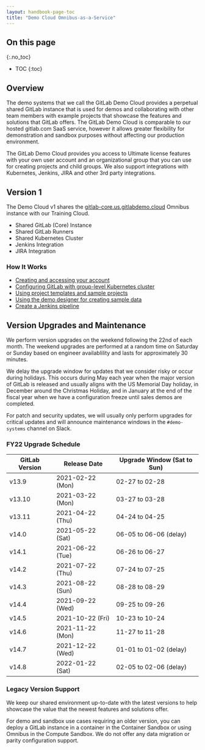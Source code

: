 ```yaml
---
layout: handbook-page-toc
title: "Demo Cloud Omnibus-as-a-Service"
---
```


## On this page
{:.no_toc}

- TOC
{:toc}

## Overview

The demo systems that we call the GitLab Demo Cloud provides a perpetual shared GitLab instance that is used for demos and collaborating with other team members with example projects that showcase the features and solutions that GitLab offers. The GitLab Demo Cloud is comparable to our hosted gitlab.com SaaS service, however it allows greater flexibility for demonstration and sandbox purposes without affecting our production environment.

The GitLab Demo Cloud provides you access to Ultimate license features with your own user account and an organizational group that you can use for creating projects and child groups. We also support integrations with Kubernetes, Jenkins, JIRA and other 3rd party integrations.

## Version 1

The Demo Cloud v1 shares the [gitlab-core.us.gitlabdemo.cloud](https://gitlab-core.us.gitlabdemo.cloud) Omnibus instance with our Training Cloud.

* Shared GitLab (Core) Instance
* Shared GitLab Runners
* Shared Kubernetes Cluster
* Jenkins Integration
* JIRA Integration

### How It Works

* [Creating and accessing your account](/handbook/customer-success/demo-systems/tutorials/getting-started/creating-accessing-your-account)
* [Configuring GitLab with group-level Kubernetes cluster](/handbook/customer-success/demo-systems/tutorials/getting-started/configuring-group-cluster)
* [Using project templates and sample projects](/handbook/customer-success/demo-systems/tutorials/getting-started/using-templates-sample-projects)
* [Using the demo designer for creating sample data](/handbook/customer-success/demo-systems/tutorials/getting-started/using-demo-designer)
* [Create a Jenkins pipeline](/handbook/customer-success/demo-systems/tutorials/integrations/create-jenkins-pipeline)

## Version Upgrades and Maintenance

We perform version upgrades on the weekend following the 22nd of each month. The weekend upgrades are performed at a random time on Saturday or Sunday based on engineer availablility and lasts for approximately 30 minutes.

We delay the upgrade window for updates that we consider risky or occur during holidays. This occurs during May each year when the major version of GitLab is released and usually aligns with the US Memorial Day holiday, in December around the Christmas Holiday, and in January at the end of the fiscal year when we have a configuration freeze until sales demos are completed. 

For patch and security updates, we will usually only perform upgrades for critical updates and will announce maintenance windows in the `#demo-systems` channel on Slack.

### FY22 Upgrade Schedule

| GitLab Version | Release Date     | Upgrade Window (Sat to Sun) |
|----------------|------------------|-----------------------------|
| v13.9          | 2021-02-22 (Mon) | 02-27 to 02-28              |
| v13.10         | 2021-03-22 (Mon) | 03-27 to 03-28              |
| v13.11         | 2021-04-22 (Thu) | 04-24 to 04-25              |
| v14.0          | 2021-05-22 (Sat) | 06-05 to 06-06 (delay)      |
| v14.1          | 2021-06-22 (Tue) | 06-26 to 06-27              |
| v14.2          | 2021-07-22 (Thu) | 07-24 to 07-25              |
| v14.3          | 2021-08-22 (Sun) | 08-28 to 08-29              |
| v14.4          | 2021-09-22 (Wed) | 09-25 to 09-26              |
| v14.5          | 2021-10-22 (Fri) | 10-23 to 10-24              |
| v14.6          | 2021-11-22 (Mon) | 11-27 to 11-28              |
| v14.7          | 2021-12-22 (Wed) | 01-01 to 01-02 (delay)      |
| v14.8          | 2022-01-22 (Sat) | 02-05 to 02-06 (delay)      |

### Legacy Version Support

We keep our shared environment up-to-date with the latest versions to help showcase the value that the newest features and solutions offer.

For demo and sandbox use cases requiring an older version, you can deploy a GitLab instance in a container in the Container Sandbox or using Omnibus in the Compute Sandbox. We do not offer any data migration or parity configuration support.
